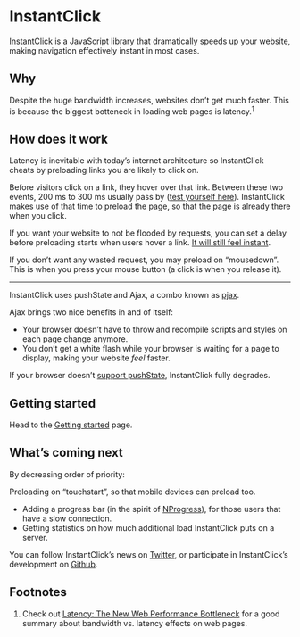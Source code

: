 # InstantClick

[InstantClick](http://instantclick.io/) is a JavaScript library that dramatically speeds up your website, making navigation effectively instant in most cases.

## Why

Despite the huge bandwidth increases, websites don’t get much faster. This is because the biggest botteneck in loading web pages is latency.<sup>1</sup>

## How does it work

Latency is inevitable with today’s internet architecture so InstantClick cheats by preloading links you are likely to click on.

Before visitors click on a link, they hover over that link. Between these two events, 200 ms to 300 ms usually pass by ([test yourself here](http://instantclick.io/click-test.html)). InstantClick makes use of that time to preload the page, so that the page is already there when you click.

If you want your website to not be flooded by requests, you can set a delay before preloading starts when users hover a link. [It will still feel instant](http://www.nngroup.com/articles/response-times-3-important-limits/).

If you don’t want any wasted request, you may preload on “mousedown”. This is when you press your mouse button (a click is when you release it).

***

InstantClick uses pushState and Ajax, a combo known as [pjax](https://github.com/defunkt/jquery-pjax).

Ajax brings two nice benefits in and of itself:

* Your browser doesn’t have to throw and recompile scripts and styles on each page change anymore.
* You don’t get a white flash while your browser is waiting for a page to display, making your website *feel* faster.

If your browser doesn’t [support pushState](http://caniuse.com/#search=pushstate), InstantClick fully degrades.

## Getting started

Head to the [Getting started](http://instantclick.io/start.html) page.

## What’s coming next

By decreasing order of priority:

Preloading on “touchstart”, so that mobile devices can preload too.

* Adding a progress bar (in the spirit of [NProgress](http://ricostacruz.com/nprogress/)), for those users that have a slow connection.
* Getting statistics on how much additional load InstantClick puts on a server.

You can follow InstantClick’s news on [Twitter](https://twitter.com/instantclickjs), or participate in InstantClick’s development on [Github](https://github.com/dieulot/instantclick).

## Footnotes

1. Check out [Latency: The New Web Performance Bottleneck](http://www.igvita.com/2012/07/19/latency-the-new-web-performance-bottleneck/) for a good summary about bandwidth vs. latency effects on web pages.